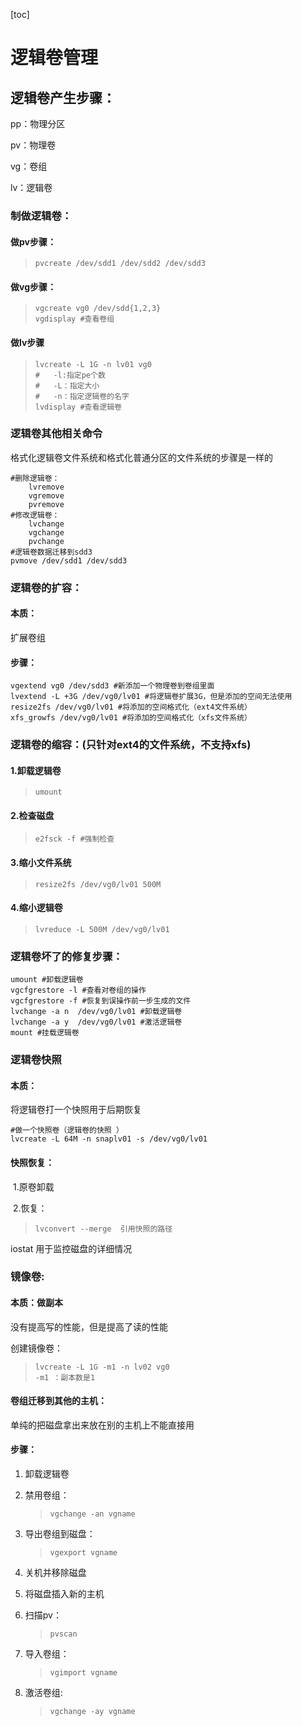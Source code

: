 [toc]





# 逻辑卷管理



## 逻辑卷产生步骤：

pp：物理分区

pv：物理卷

vg：卷组

lv：逻辑卷



### 制做逻辑卷：



#### 做pv步骤：

>   ```shell
>   pvcreate /dev/sdd1 /dev/sdd2 /dev/sdd3 
>   ```




#### 做vg步骤：

>   ```shell
>   vgcreate vg0 /dev/sdd{1,2,3}
>   vgdisplay #查看卷组



#### 做lv步骤

>   ```shell
>   lvcreate -L 1G -n lv01 vg0
>   #	-l:指定pe个数 
>   #	-L：指定大小
>   #	-n：指定逻辑卷的名字 
>   lvdisplay #查看逻辑卷



### 逻辑卷其他相关命令

格式化逻辑卷文件系统和格式化普通分区的文件系统的步骤是一样的

```shell
#删除逻辑卷：
	lvremove 
	vgremove
	pvremove
#修改逻辑卷：
	lvchange 
	vgchange
	pvchange
#逻辑卷数据迁移到sdd3
pvmove /dev/sdd1 /dev/sdd3 

```





### 逻辑卷的扩容：

#### 本质：

扩展卷组



#### 步骤：

```shell
vgextend vg0 /dev/sdd3 #新添加一个物理卷到卷组里面 
lvextend -L +3G /dev/vg0/lv01 #将逻辑卷扩展3G，但是添加的空间无法使用 
resize2fs /dev/vg0/lv01 #将添加的空间格式化（ext4文件系统）
xfs_growfs /dev/vg0/lv01 #将添加的空间格式化（xfs文件系统）
```



### 逻辑卷的缩容：(只针对ext4的文件系统，不支持xfs)



#### 	1.卸载逻辑卷

>   ```shell
>   umount 



#### 	2.检查磁盘

>   ```shell
>   e2fsck -f #强制检查



#### 	3.缩小文件系统

>   ```shell
>   resize2fs /dev/vg0/lv01 500M 



#### 	4.缩小逻辑卷

>   ```shell
>   lvreduce -L 500M /dev/vg0/lv01  





### 逻辑卷坏了的修复步骤：

```SHELL
umount #卸载逻辑卷
vgcfgrestore -l #查看对卷组的操作 
vgcfgrestore -f #恢复到误操作前一步生成的文件 
lvchange -a n  /dev/vg0/lv01 #卸载逻辑卷
lvchange -a y  /dev/vg0/lv01 #激活逻辑卷
mount #挂载逻辑卷 
```





### 逻辑卷快照



#### 本质： 

将逻辑卷打一个快照用于后期恢复

```shell
#做一个快照卷（逻辑卷的快照 ）
lvcreate -L 64M -n snaplv01 -s /dev/vg0/lv01 
```



#### 快照恢复：

​	1.原卷卸载

​	2.恢复：

>    ```shell
>    lvconvert --merge  引用快照的路径 
>    ```

iostat 用于监控磁盘的详细情况





### 镜像卷: 

#### 本质：做副本 

没有提高写的性能，但是提高了读的性能

创建镜像卷：

>   ```shell
>   lvcreate -L 1G -m1 -n lv02 vg0  
>   -m1 ：副本数是1 
>   ```



#### 卷组迁移到其他的主机：

单纯的把磁盘拿出来放在别的主机上不能直接用

#### 步骤：

1. 卸载逻辑卷 

2. 禁用卷组：

    >   ```shell
    >   vgchange -an vgname 
    >   ```

3. 导出卷组到磁盘： 

    >    ```shell
    >    vgexport vgname 
    >    ```

4. 关机并移除磁盘 

5. 将磁盘插入新的主机 

6. 扫描pv：

    >    ```shell
    >    pvscan
    >    ```

7. 导入卷组：

    >    ```shell
    >    vgimport vgname 
    >    ```

8. 激活卷组:

    >    ```shell
    >    vgchange -ay vgname 
    >    ```



